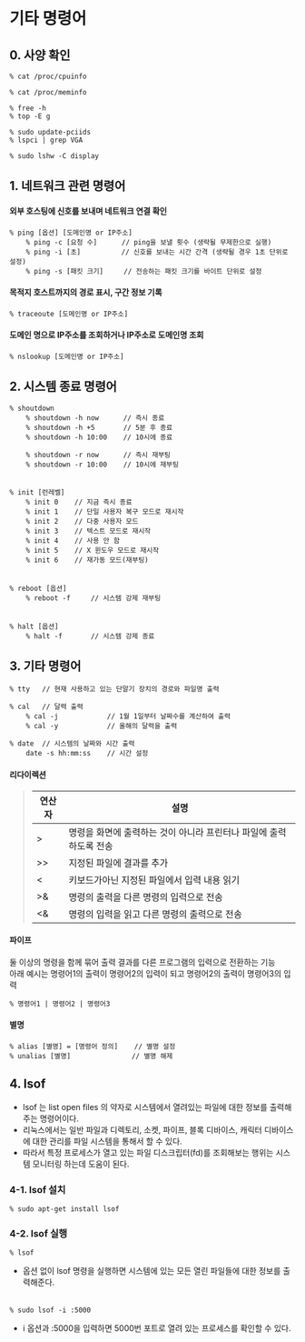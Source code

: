 # 기타 명령어

## 0. 사양 확인 
    % cat /proc/cpuinfo

    % cat /proc/meminfo

    % free -h 
    % top -E g 
    
    % sudo update-pciids
    % lspci | grep VGA  
    
    % sudo lshw -C display

## 1. 네트워크 관련 명령어

#### 외부 호스팅에 신호를 보내며 네트워크 연결 확인
    % ping [옵션] [도메인명 or IP주소] 
        % ping -c [요청 수]      // ping을 보낼 횟수 (생략될 무제한으로 실행)
        % ping -i [초]          // 신호를 보내는 시간 간격 (생략될 경우 1초 단위로 설정)
        % ping -s [패킷 크기]     // 전송하는 패킷 크기를 바이트 단위로 설정

#### 목적지 호스트까지의 경로 표시, 구간 정보 기록
    % traceoute [도메인명 or IP주소]

#### 도메인 명으로 IP주소를 조회하거나 IP주소로 도메인명 조회
    % nslookup [도메인명 or IP주소]

## 2. 시스템 종료 명령어

    % shoutdown
        % shoutdown -h now      // 즉시 종료
        % shoutdown -h +5       // 5분 후 종료
        % shoutdown -h 10:00    // 10시에 종료
        
        % shoutdown -r now      // 즉시 재부팅
        % shoutdown -r 10:00    // 10시에 재부팅

######

    % init [런레벨]
        % init 0    // 지금 즉시 종료
        % init 1    // 단일 사용자 복구 모드로 재시작
        % init 2    // 다중 사용자 모드
        % init 3    // 텍스트 모드로 재시작
        % init 4    // 사용 안 함
        % init 5    // X 윈도우 모드로 재시작
        % init 6    // 재가동 모드(재부팅)

######

    % reboot [옵션]
        % reboot -f     // 시스템 강제 재부팅

######

    % halt [옵션]
        % halt -f       // 시스템 강제 종료

## 3. 기타 명령어

    % tty   // 현재 사용하고 있는 단말기 장치의 경로와 파일명 출력

    % cal   // 달력 출력
        % cal -j            // 1월 1일부터 날짜수를 계산하여 출력
        % cal -y            // 올해의 달력을 출력

    % date  // 시스템의 날짜와 시간 출력
        date -s hh:mm:ss    // 시간 설정

#### 리다이렉션
>|연산자|설명|
>|----|---|
>|>|명령을 화면에 출력하는 것이 아니라 프린터나 파일에 출력하도록 전송|
>|>>|지정된 파일에 결과를 추가|
>|<|키보드가아닌 지정된 파일에서 입력 내용 읽기|
>|>&|명령의 출력을 다른 명령의 입력으로 전송|
>|<&|명령의 입력을 읽고 다른 명령의 출력으로 전송|

#### 파이프
둘 이상의 명령을 함께 묶어 출력 결과를 다른 프로그램의 입력으로 전환하는 기능  
아래 예시는 명령어1의 출력이 명령어2의 입력이 되고 명령어2의 출력이 명령어3의 입력

    % 명령어1 | 명령어2 | 명령어3

#### 별명

    % alias [별명] = [명령어 정의]    // 별명 설정
    % unalias [별명]               // 별명 해제


## 4. lsof
- lsof 는 list open files 의 약자로 시스템에서 열려있는 파일에 대한 정보를 출력해주는 명령어이다.
- 리눅스에서는 일반 파일과 디렉토리, 소켓, 파이프, 블록 디바이스, 캐릭터 디바이스에 대한 관리를 파일 시스템을 통해서 할 수 있다.
- 따라서 특정 프로세스가 열고 있는 파일 디스크립터(fd)를 조회해보는 행위는 시스템 모니터링 하는데 도움이 된다.

### 4-1. lsof 설치

    % sudo apt-get install lsof

### 4-2. lsof 실행 

    % lsof

- 옵션 없이 lsof 명령을 실행하면 시스템에 있는 모든 열린 파일들에 대한 정보를 출력해준다.
######

    % sudo lsof -i :5000

- i 옵션과 :5000을 입력하면 5000번 포트로 열려 있는 프로세스를 확인할 수 있다.

